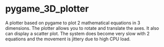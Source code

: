 # pygame_3D_plotter
A plotter based on pygame to plot 2 mathematical equations in 3 dimensions. The plotter allows you to rotate and translate the axes. It also can display a scatter plot. The system does become very slow with 2 equations and the movement is jittery due to high CPU load.  
